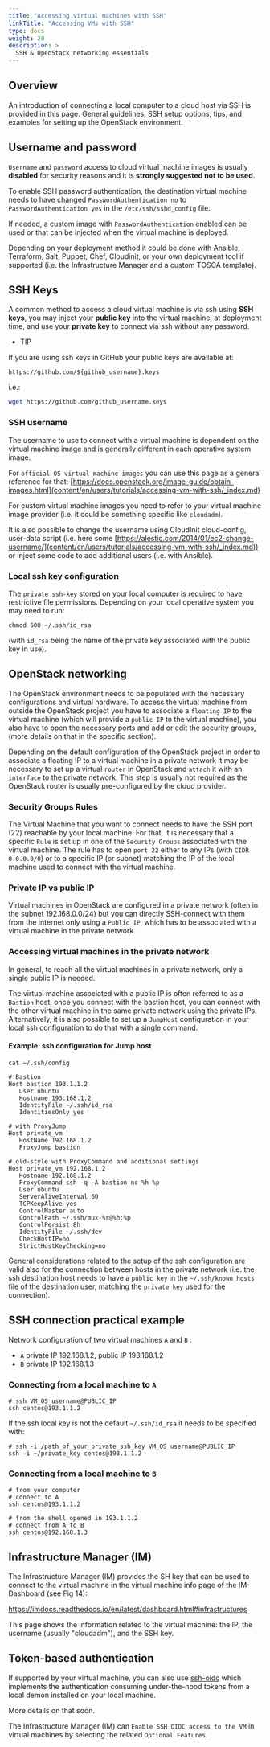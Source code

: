 ```yaml
---
title: "Accessing virtual machines with SSH"
linkTitle: "Accessing VMs with SSH"
type: docs
weight: 20
description: >
  SSH & OpenStack networking essentials
---
```


## Overview

An introduction of connecting a local computer to a cloud host via SSH is provided in this page.
General guidelines, SSH setup options, tips, and examples for setting up the OpenStack environment.

## Username and password

`Username` and `password` access to cloud virtual machine images is usually **disabled** for security reasons and it is
**strongly suggested not to be used**.

To enable SSH password authentication, the destination virtual machine needs to have changed `PasswordAuthentication no`
to `PasswordAuthentication yes` in the `/etc/ssh/sshd_config` file.

If needed, a custom image with `PasswordAuthentication` enabled can be used or that can be injected when the virtual
machine is deployed.

Depending on your deployment method it could be done with Ansible, Terraform, Salt, Puppet, Chef, Cloudinit, or your own
deployment tool if supported (i.e. the Infrastructure Manager and a custom TOSCA template).

## SSH Keys

A common method to access a cloud virtual machine is via ssh using **SSH keys**, you may inject your **public key** into
the virtual machine, at deployment time, and use your **private key** to connect via ssh without any password.

- TIP

If you are using ssh keys in GitHub your public keys are available at:

    https://github.com/${github_username}.keys

i.e.:

```sh
wget https://github.com/github_username.keys
```

### SSH username

The username to use to connect with a virtual machine is dependent on the virtual machine image and is generally
different in each operative system image.

For `official OS virtual machine images` you can use this page as a general reference for that:
[https://docs.openstack.org/image-guide/obtain-images.html](content/en/users/tutorials/accessing-vm-with-ssh/_index.md)

For custom virtual machine images you need to refer to your virtual machine image provider (i.e. it could be something
specific like `cloudadm`).

It is also possible to change the username using CloudInit cloud-config, user-data script (i.e. here some
[https://alestic.com/2014/01/ec2-change-username/](content/en/users/tutorials/accessing-vm-with-ssh/_index.md)) or
inject some code to add additional users (i.e. with Ansible).

### Local ssh key configuration

The `private ssh-key` stored on your local computer is required to have restrictive file permissions. Depending on your
local operative system you may need to run:

    chmod 600 ~/.ssh/id_rsa

(with `id_rsa` being the name of the private key associated with the public key in use).

## OpenStack networking

The OpenStack environment needs to be populated with the necessary configurations and virtual hardware.
To access the virtual machine from outside the OpenStack project you have to associate a `floating IP` to the virtual
machine (which will provide a `public IP` to the virtual machine), you also have to open the necessary ports and add or
edit the security groups, (more details on that in the specific section).

Depending on the default configuration of the OpenStack project in order to associate a floating IP to a virtual machine
in a private network it may be necessary to set up a virtual `router` in OpenStack and `attach` it with an `interface`
to the private network. This step is usually not required as the OpenStack router is usually pre-configured by the cloud
provider.

### Security Groups Rules

The Virtual Machine that you want to connect needs to have the SSH port (22) reachable by your local machine.
For that, it is necessary that a specific `Rule` is set up in one of the `Security Groups` associated with the virtual
machine.  The rule has to open `port 22` either to any IPs (with `CIDR 0.0.0.0/0`) or to a specific IP (or subnet)
matching the IP of the local machine used to connect with the virtual machine.

### Private IP vs public IP

Virtual machines in OpenStack are configured in a private network (often in the subnet 192.168.0.0/24) but you can
directly SSH-connect with them from the internet only using a `Public IP`, which has to be associated with a virtual
machine in the private network.

### Accessing virtual machines in the private network

In general, to reach all the virtual machines in a private network, only a single public IP is needed.

The virtual machine associated with a public IP is often referred to as a `Bastion` host, once you connect with the
bastion host, you can connect with the other virtual machine in the same private network using the private IPs.
Alternatively, it is also possible to set up a `JumpHost` configuration in your local ssh configuration to do that with
a single command.

#### Example: ssh configuration for Jump host

    cat ~/.ssh/config
    
    # Bastion
    Host bastion 193.1.1.2
       User ubuntu
       Hostname 193.168.1.2
       IdentityFile ~/.ssh/id_rsa
       IdentitiesOnly yes
    
    # with ProxyJump
    Host private_vm
       HostName 192.168.1.2
       ProxyJump bastion
    
    # old-style with ProxyCommand and additional settings
    Host private_vm 192.168.1.2
       Hostname 192.168.1.2
       ProxyCommand ssh -q -A bastion nc %h %p
       User ubuntu
       ServerAliveInterval 60
       TCPKeepAlive yes
       ControlMaster auto
       ControlPath ~/.ssh/mux-%r@%h:%p
       ControlPersist 8h
       IdentityFile ~/.ssh/dev
       CheckHostIP=no
       StrictHostKeyChecking=no

General considerations related to the setup of the ssh configuration are valid also for the connection between hosts in
the private network (i.e. the ssh destination host needs to have a `public key` in the `~/.ssh/known_hosts` file of the
destination user, matching the `private key` used for the connection).

## SSH connection practical example

Network configuration of two virtual machines `A` and `B` :

- `A` private IP 192.168.1.2, public IP 193.168.1.2
- `B` private IP 192.168.1.3

### Connecting from a local machine to `A`

    # ssh VM_OS_username@PUBLIC_IP
    ssh centos@193.1.1.2


If the ssh local key is not the default `~/.ssh/id_rsa` it needs to be specified with:

    # ssh -i /path_of_your_private_ssh_key VM_OS_username@PUBLIC_IP
    ssh -i ~/private_key centos@193.1.1.2

### Connecting from a local machine to `B`

    # from your computer
    # connect to A
    ssh centos@193.1.1.2
    
    # from the shell opened in 193.1.1.2
    # connect from A to B
    ssh centos@192.168.1.3

## Infrastructure Manager (IM)

The Infrastructure Manager (IM) provides the SH key that can be used to connect to the virtual machine in the virtual
machine info page of the IM-Dashboard (see Fig 14):

https://imdocs.readthedocs.io/en/latest/dashboard.html#infrastructures

This page shows the information related to the virtual machine: the IP, the username (usually "cloudadm"), and the SSH key.

## Token-based authentication

If supported by your virtual machine, you can also use [ssh-oidc](https://github.com/EOSC-synergy/ssh-oidc) which
implements the authentication consuming under-the-hood tokens from a local demon installed on your local machine.

More details on that soon.

The Infrastructure Manager (IM) can `Enable SSH OIDC access to the VM` in virtual machines by selecting the related
`Optional Features`.
